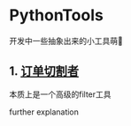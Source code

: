 # PythonTools
开发中一些抽象出来的小工具萌🔨

## 1. [订单切割者](order_splitter.py)

本质上是一个高级的filter工具

further explanation

